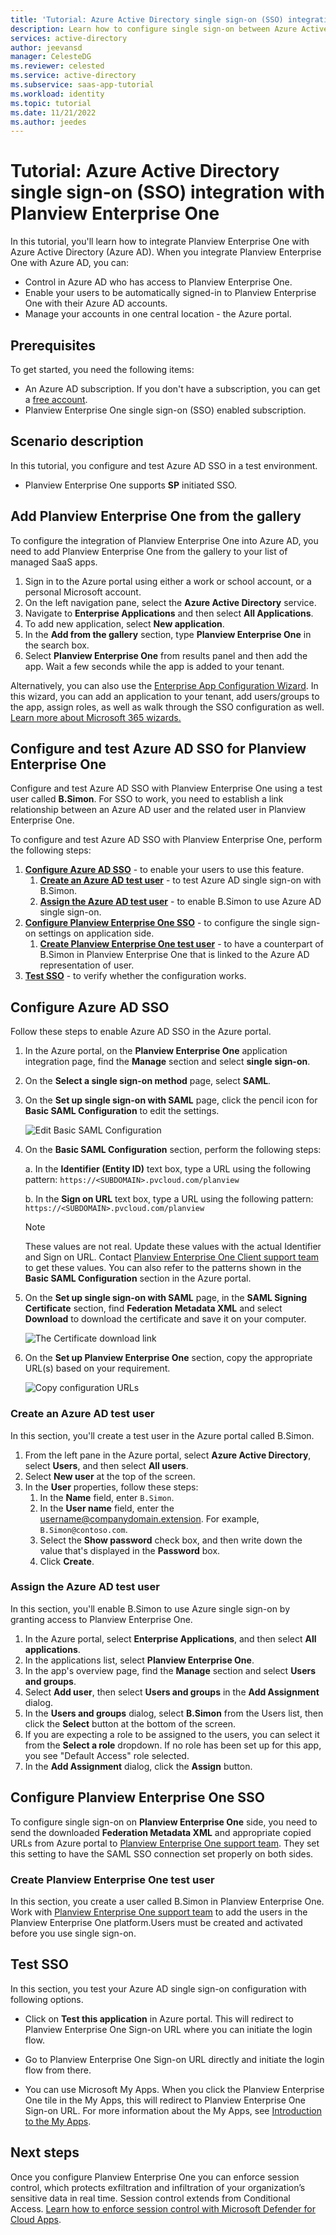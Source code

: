 ```yaml
---
title: 'Tutorial: Azure Active Directory single sign-on (SSO) integration with Planview Enterprise One'
description: Learn how to configure single sign-on between Azure Active Directory and Planview Enterprise One.
services: active-directory
author: jeevansd
manager: CelesteDG
ms.reviewer: celested
ms.service: active-directory
ms.subservice: saas-app-tutorial
ms.workload: identity
ms.topic: tutorial
ms.date: 11/21/2022
ms.author: jeedes
---
```


# Tutorial: Azure Active Directory single sign-on (SSO) integration with Planview Enterprise One

In this tutorial, you'll learn how to integrate Planview Enterprise One with Azure Active Directory (Azure AD). When you integrate Planview Enterprise One with Azure AD, you can:

* Control in Azure AD who has access to Planview Enterprise One.
* Enable your users to be automatically signed-in to Planview Enterprise One with their Azure AD accounts.
* Manage your accounts in one central location - the Azure portal.

## Prerequisites

To get started, you need the following items:

* An Azure AD subscription. If you don't have a subscription, you can get a [free account](https://azure.microsoft.com/free/).
* Planview Enterprise One single sign-on (SSO) enabled subscription.

## Scenario description

In this tutorial, you configure and test Azure AD SSO in a test environment.

* Planview Enterprise One supports **SP** initiated SSO.

## Add Planview Enterprise One from the gallery

To configure the integration of Planview Enterprise One into Azure AD, you need to add Planview Enterprise One from the gallery to your list of managed SaaS apps.

1. Sign in to the Azure portal using either a work or school account, or a personal Microsoft account.
1. On the left navigation pane, select the **Azure Active Directory** service.
1. Navigate to **Enterprise Applications** and then select **All Applications**.
1. To add new application, select **New application**.
1. In the **Add from the gallery** section, type **Planview Enterprise One** in the search box.
1. Select **Planview Enterprise One** from results panel and then add the app. Wait a few seconds while the app is added to your tenant.

 Alternatively, you can also use the [Enterprise App Configuration Wizard](https://portal.office.com/AdminPortal/home?Q=Docs#/azureadappintegration). In this wizard, you can add an application to your tenant, add users/groups to the app, assign roles, as well as walk through the SSO configuration as well. [Learn more about Microsoft 365 wizards.](/microsoft-365/admin/misc/azure-ad-setup-guides)

## Configure and test Azure AD SSO for Planview Enterprise One

Configure and test Azure AD SSO with Planview Enterprise One using a test user called **B.Simon**. For SSO to work, you need to establish a link relationship between an Azure AD user and the related user in Planview Enterprise One.

To configure and test Azure AD SSO with Planview Enterprise One, perform the following steps:

1. **[Configure Azure AD SSO](#configure-azure-ad-sso)** - to enable your users to use this feature.
    1. **[Create an Azure AD test user](#create-an-azure-ad-test-user)** - to test Azure AD single sign-on with B.Simon.
    1. **[Assign the Azure AD test user](#assign-the-azure-ad-test-user)** - to enable B.Simon to use Azure AD single sign-on.
1. **[Configure Planview Enterprise One SSO](#configure-planview-enterprise-one-sso)** - to configure the single sign-on settings on application side.
    1. **[Create Planview Enterprise One test user](#create-planview-enterprise-one-test-user)** - to have a counterpart of B.Simon in Planview Enterprise One that is linked to the Azure AD representation of user.
1. **[Test SSO](#test-sso)** - to verify whether the configuration works.

## Configure Azure AD SSO

Follow these steps to enable Azure AD SSO in the Azure portal.

1. In the Azure portal, on the **Planview Enterprise One** application integration page, find the **Manage** section and select **single sign-on**.
1. On the **Select a single sign-on method** page, select **SAML**.
1. On the **Set up single sign-on with SAML** page, click the pencil icon for **Basic SAML Configuration** to edit the settings.

   ![Edit Basic SAML Configuration](common/edit-urls.png)

1. On the **Basic SAML Configuration** section, perform the following steps:

	a. In the **Identifier (Entity ID)** text box, type a URL using the following pattern:
    `https://<SUBDOMAIN>.pvcloud.com/planview`

    b. In the **Sign on URL** text box, type a URL using the following pattern:
    `https://<SUBDOMAIN>.pvcloud.com/planview`

	> [!NOTE]
	> These values are not real. Update these values with the actual Identifier and Sign on URL. Contact [Planview Enterprise One Client support team](mailto:customercare@planview.com) to get these values. You can also refer to the patterns shown in the **Basic SAML Configuration** section in the Azure portal.

1. On the **Set up single sign-on with SAML** page, in the **SAML Signing Certificate** section,  find **Federation Metadata XML** and select **Download** to download the certificate and save it on your computer.

	![The Certificate download link](common/metadataxml.png)

1. On the **Set up Planview Enterprise One** section, copy the appropriate URL(s) based on your requirement.

	![Copy configuration URLs](common/copy-configuration-urls.png)

### Create an Azure AD test user

In this section, you'll create a test user in the Azure portal called B.Simon.

1. From the left pane in the Azure portal, select **Azure Active Directory**, select **Users**, and then select **All users**.
1. Select **New user** at the top of the screen.
1. In the **User** properties, follow these steps:
   1. In the **Name** field, enter `B.Simon`.  
   1. In the **User name** field, enter the username@companydomain.extension. For example, `B.Simon@contoso.com`.
   1. Select the **Show password** check box, and then write down the value that's displayed in the **Password** box.
   1. Click **Create**.

### Assign the Azure AD test user

In this section, you'll enable B.Simon to use Azure single sign-on by granting access to Planview Enterprise One.

1. In the Azure portal, select **Enterprise Applications**, and then select **All applications**.
1. In the applications list, select **Planview Enterprise One**.
1. In the app's overview page, find the **Manage** section and select **Users and groups**.
1. Select **Add user**, then select **Users and groups** in the **Add Assignment** dialog.
1. In the **Users and groups** dialog, select **B.Simon** from the Users list, then click the **Select** button at the bottom of the screen.
1. If you are expecting a role to be assigned to the users, you can select it from the **Select a role** dropdown. If no role has been set up for this app, you see "Default Access" role selected.
1. In the **Add Assignment** dialog, click the **Assign** button.

## Configure Planview Enterprise One SSO

To configure single sign-on on **Planview Enterprise One** side, you need to send the downloaded **Federation Metadata XML** and appropriate copied URLs from Azure portal to [Planview Enterprise One support team](mailto:customercare@planview.com). They set this setting to have the SAML SSO connection set properly on both sides.

### Create Planview Enterprise One test user

In this section, you create a user called B.Simon in Planview Enterprise One. Work with [Planview Enterprise One support team](mailto:customercare@planview.com) to add the users in the Planview Enterprise One platform.Users must be created and activated before you use single sign-on.

## Test SSO 

In this section, you test your Azure AD single sign-on configuration with following options. 

* Click on **Test this application** in Azure portal. This will redirect to Planview Enterprise One Sign-on URL where you can initiate the login flow. 

* Go to Planview Enterprise One Sign-on URL directly and initiate the login flow from there.

* You can use Microsoft My Apps. When you click the Planview Enterprise One tile in the My Apps, this will redirect to Planview Enterprise One Sign-on URL. For more information about the My Apps, see [Introduction to the My Apps](https://support.microsoft.com/account-billing/sign-in-and-start-apps-from-the-my-apps-portal-2f3b1bae-0e5a-4a86-a33e-876fbd2a4510).

## Next steps

Once you configure Planview Enterprise One you can enforce session control, which protects exfiltration and infiltration of your organization’s sensitive data in real time. Session control extends from Conditional Access. [Learn how to enforce session control with Microsoft Defender for Cloud Apps](/cloud-app-security/proxy-deployment-aad).
